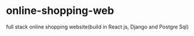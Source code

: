 # online-shopping-web
full stack online shopping website(build in React js, Django and Postgre Sql)
